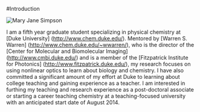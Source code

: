 #Introduction

![Mary Jane Simpson](../images/mjheadshot.png)

I am a fifth year graduate student specializing in physical chemistry at [Duke University] (http://www.chem.duke.edu/).
Mentored by [Warren S. Warren] (http://www.chem.duke.edu/~wwarren/), who is the director of the [Center for Molecular and Biomolecular Imaging] (http://www.cmbi.duke.edu/) and is a member of the [Fitzpatrick Institute for Photonics] (http://www.fitzpatrick.duke.edu/), my research focuses on using nonlinear optics to learn about biology and chemistry.
I have also committed a significant amount of my effort at Duke to learning about college teaching and gaining experience as a teacher.
I am interested in furthing my teaching and research experience as a post-doctoral associate or starting a career teaching chemistry at a teaching-focused university with an anticipated start date of August 2014.
